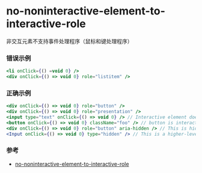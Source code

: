 # no-noninteractive-element-to-interactive-role

非交互元素不支持事件处理程序（鼠标和键处理程序）

### 错误示例

```jsx
<li onClick={() =void 0} />
<div onClick={() => void 0} role="listitem" />
```

### 正确示例

```jsx
<div onClick={() => void 0} role="button" />
<div onClick={() => void 0} role="presentation" />
<input type="text" onClick={() => void 0} /> // Interactive element does not require role.
<button onClick={() => void 0} className="foo" /> // button is interactive.
<div onClick={() => void 0} role="button" aria-hidden /> // This is hidden from screenreader.
<Input onClick={() => void 0} type="hidden" /> // This is a higher-level DOM component
```

### 参考

- [no-noninteractive-element-to-interactive-role](https://github.com/jsx-eslint/eslint-plugin-react/blob/c42b624d0fb9ad647583a775ab9751091eec066f/docs/rules/no-noninteractive-element-to-interactive-role)
